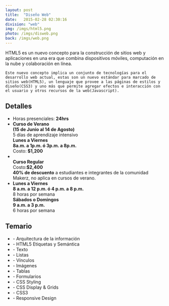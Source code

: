 ```yaml
---
layout: post
title:  "Diseño Web"
date:   2015-02-28 02:30:16
division: "web"
img: /imgs/html5.png
photo: /imgs/disweb.png
back: /imgs/web.png
---
```

<div class="description">
	HTML5 es un nuevo concepto para la construcción de sitios web y aplicaciones en una era que combina dispositivos móviles, computación en la nube y colaboración en línea.

	Este nuevo concepto implica un conjunto de tecnologías para el desarrollo web actual, estas son un nuevo estándar para marcado de sitios web(HTML5), un lenguaje que provee a las páginas de estilos y diseño(CSS3) y uno más que permite agregar efectos e interacción con el usuario y otros recursos de la web(Javascript). 
</div>
<div class="details">
	<h2>Detalles</h2>
	<ul>
		<li>Horas presenciales: <strong>24hrs</strong></li>
		<li class="summer">
			<strong>Curso de Verano<br>(15 de Junio al 14 de Agosto)</strong>
			<br>5 días de aprendizaje intensivo
			<br><strong>Lunes a Viernes<br>8a.m. a 1p.m. ó 3p.m. a 8p.m.</strong>
			<br>Costo:<strong> $1,200</strong>
		</li>
		<li>
			<br><strong>Curso Regular</strong>
			<br>Costo:<strong>$2,400</strong>
			<br><strong>40% de descuento</strong> a estudiantes e integrantes de la comunidad Makerz, no aplica en cursos de verano.
		</li>
		<li>
			<strong>Lunes a Viernes<br>8 a.m. a 12 p.m. ó 4 p.m. a 8 p.m.</strong>
			<br>8 horas por semana
			<br><strong>Sábados o Domingos<br>9 a.m. a 3 p.m.</strong>
			<br>6 horas por semana
		</li>
	</ul>
</div>
<div class="course">
	<h2>Temario</h2>
	<ul>
		<li>- Arquitectura de la información</li>
		<li>- HTML5 Etiquetas y Semántica</li>
		<li>- Texto</li>
		<li>- Listas</li>
		<li>- Vínculos</li>
		<li>- Imágenes</li>
		<li>- Tablas</li>
		<li>- Formularios</li>
		<li>- CSS Styling</li>
		<li>- CSS Display & Grids</li>
		<li>- CSS3</li>
		<li>- Responsive Design</li>
	</ul>
</div>